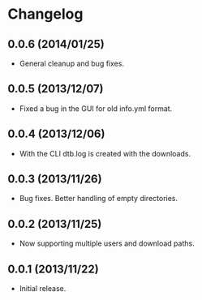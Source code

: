 Changelog
=========

0.0.6 (2014/01/25)
------------------

 - General cleanup and bug fixes.

0.0.5 (2013/12/07)
------------------

 - Fixed a bug in the GUI for old info.yml format.

0.0.4 (2013/12/06)
------------------

 -  With the CLI dtb.log is created with the downloads.

0.0.3 (2013/11/26)
------------------

 - Bug fixes. Better handling of empty directories.

0.0.2 (2013/11/25)
------------------

 - Now supporting multiple users and download paths.

0.0.1 (2013/11/22)
------------------

 - Initial release.
